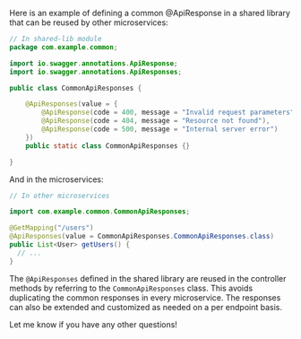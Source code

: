 Here is an example of defining a common @ApiResponse in a shared library that can be reused by other microservices:

```java
// In shared-lib module
package com.example.common;

import io.swagger.annotations.ApiResponse;
import io.swagger.annotations.ApiResponses;

public class CommonApiResponses {

    @ApiResponses(value = {
        @ApiResponse(code = 400, message = "Invalid request parameters"),
        @ApiResponse(code = 404, message = "Resource not found"),
        @ApiResponse(code = 500, message = "Internal server error")
    })
    public static class CommonApiResponses {}

}
```

And in the microservices:

```java 
// In other microservices

import com.example.common.CommonApiResponses;

@GetMapping("/users")
@ApiResponses(value = CommonApiResponses.CommonApiResponses.class) 
public List<User> getUsers() {
  // ...
}
```

The `@ApiResponses` defined in the shared library are reused in the controller methods by referring to the `CommonApiResponses` class. This avoids duplicating the common responses in every microservice. The responses can also be extended and customized as needed on a per endpoint basis.

Let me know if you have any other questions!